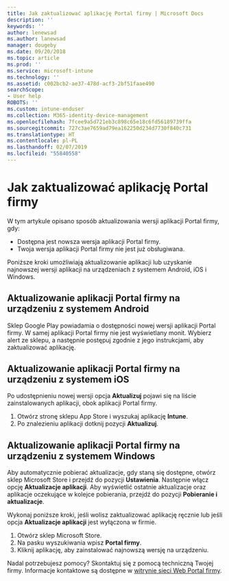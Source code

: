 ```yaml
---
title: Jak zaktualizować aplikację Portal firmy | Microsoft Docs
description: ''
keywords: ''
author: lenewsad
ms.author: lanewsad
manager: dougeby
ms.date: 09/20/2018
ms.topic: article
ms.prod: ''
ms.service: microsoft-intune
ms.technology: ''
ms.assetid: c002bcb2-ae37-478d-acf3-2bf51faae490
searchScope:
- User help
ROBOTS: ''
ms.custom: intune-enduser
ms.collection: M365-identity-device-management
ms.openlocfilehash: 7fcee9a5d721eb3c898c65e18c6fd56189739ffa
ms.sourcegitcommit: 727c3ae7659ad79ea162250d234d7730f840c731
ms.translationtype: HT
ms.contentlocale: pl-PL
ms.lasthandoff: 02/07/2019
ms.locfileid: "55840558"
---
```

# <a name="how-to-update-the-company-portal-app"></a>Jak zaktualizować aplikację Portal firmy

W tym artykule opisano sposób aktualizowania wersji aplikacji Portal firmy, gdy:  
* Dostępna jest nowsza wersja aplikacji Portal firmy.
* Twoja wersja aplikacji Portal firmy nie jest już obsługiwana.

Poniższe kroki umożliwiają aktualizowanie aplikacji lub uzyskanie najnowszej wersji aplikacji na urządzeniach z systemem Android, iOS i Windows.    

## <a name="update-the-company-portal-app-on-your-android-device"></a>Aktualizowanie aplikacji Portal firmy na urządzeniu z systemem Android  

Sklep Google Play powiadamia o dostępności nowej wersji aplikacji Portal firmy. W samej aplikacji Portal firmy nie jest wyświetlany monit. Wybierz alert ze sklepu, a następnie postępuj zgodnie z jego instrukcjami, aby zaktualizować aplikację. 

## <a name="update-the-company-portal-app-on-your-ios-device"></a>Aktualizowanie aplikacji Portal firmy na urządzeniu z systemem iOS  

Po udostępnieniu nowej wersji opcja **Aktualizuj** pojawi się na liście zainstalowanych aplikacji, obok aplikacji Portal firmy.  

1. Otwórz stronę sklepu App Store i wyszukaj aplikację **Intune**.  
2. Po znalezieniu aplikacji dotknij pozycji **Aktualizuj**.  

## <a name="update-the-company-portal-app-on-your-windows-device"></a>Aktualizowanie aplikacji Portal firmy na urządzeniu z systemem Windows
Aby automatycznie pobierać aktualizacje, gdy staną się dostępne, otwórz sklep Microsoft Store i przejdź do pozycji **Ustawienia**. Następnie włącz opcję **Aktualizacje aplikacji**. Aby wyświetlić ostatnie aktualizacje oraz aplikacje oczekujące w kolejce pobierania, przejdź do pozycji **Pobieranie i aktualizacje**.  

Wykonaj poniższe kroki, jeśli wolisz zaktualizować aplikację ręcznie lub jeśli opcja **Aktualizacje aplikacji** jest wyłączona w firmie.  
1. Otwórz sklep Microsoft Store.
2. Na pasku wyszukiwania wpisz **Portal firmy**.
3. Kliknij aplikację, aby zainstalować najnowszą wersję na urządzeniu. 


Nadal potrzebujesz pomocy? Skontaktuj się z pomocą techniczną Twojej firmy. Informacje kontaktowe są dostępne w [witrynie sieci Web Portal firmy](https://go.microsoft.com/fwlink/?linkid=2010980).
